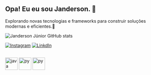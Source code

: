 ## Opa! Eu eu sou Janderson. 👋 
Explorando novas tecnologias e frameworks para construir soluções modernas e eficientes.🎯

![Janderson Júnior GitHub stats](https://github-readme-stats.vercel.app/api?username=janderson2620&show_icons=true&theme=dark)

[![Instagram](https://img.shields.io/badge/Instagram-E4405F?style=for-the-badge&logo=instagram&logoColor=white
)](https://www.instagram.com/janderson_juniorr/)
[![LinkdIn](https://img.shields.io/badge/LinkedIn-0077B5?style=for-the-badge&logo=linkedin&logoColor=white
)](https://www.linkedin.com/in/janderson-de-oliveira-5128321a3/)

<div style="display: inline_block"><br/>
  <img align="center" alt="java" src="[https://camo.githubusercontent.com/20ffa1c9a31e2c991c8b52b0cb7be938de51db4b7a9299658fef28efb0cc845a/68747470733a2f2f63646e2e6a7364656c6976722e6e65742f67682f64657669636f6e732f64657669636f6e2f69636f6e732f6a6176612f6a6176612d6f726967696e616c2e737667 ](https://cdn-icons-png.flaticon.com/512/5968/5968282.png)" width="40" height="auto" />
  <img align="center" alt="py" src="https://camo.githubusercontent.com/dd8b0601cdfefe534a6a26f4c29c7f8a5fcfc315002655f519c73121f7bad8bc/68747470733a2f2f63646e2e6a7364656c6976722e6e65742f67682f64657669636f6e732f64657669636f6e2f69636f6e732f707974686f6e2f707974686f6e2d6f726967696e616c2e737667" width="40" height="auto" />
    <img align="center" alt="py" src="https://camo.githubusercontent.com/2582ec2237a3a1fbd34e9b57332b72be27a7facb32abe7c2335e5f86e5f457a8/68747470733a2f2f63646e2e6a7364656c6976722e6e65742f67682f64657669636f6e732f64657669636f6e2f69636f6e732f6d7973716c2f6d7973716c2d6f726967696e616c2e737667" width="40" height="auto" />
  
</div>
